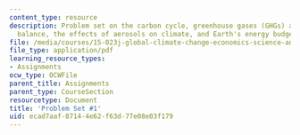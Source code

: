 ```yaml
---
content_type: resource
description: Problem set on the carbon cycle, greenhouse gases (GHGs) and radiation
  balance, the effects of aerosols on climate, and Earth's energy budget.
file: /media/courses/15-023j-global-climate-change-economics-science-and-policy-spring-2008/ecad7aaf87144e62f63d77e08e03f179_assn1.pdf
file_type: application/pdf
learning_resource_types:
- Assignments
ocw_type: OCWFile
parent_title: Assignments
parent_type: CourseSection
resourcetype: Document
title: 'Problem Set #1'
uid: ecad7aaf-8714-4e62-f63d-77e08e03f179
---
```

